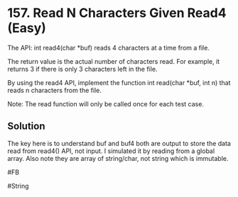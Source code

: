 # 157. Read N Characters Given Read4 (Easy)

The API: int read4(char *buf) reads 4 characters at a time from a file.

The return value is the actual number of characters read. For example, it returns 3 if there is only 3 characters left in the file.

By using the read4 API, implement the function int read(char *buf, int n) that reads n characters from the file.

Note:
The read function will only be called once for each test case.

## Solution
The key here is to understand buf and buf4 both are output to store the data read from read4() API, not input. I simulated it by reading from a global array. Also note they are array of string/char, not string which is immutable.

#FB

#String
